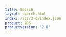 ```yaml
---
title: Search
layout: search.html
index: /zds/2-0/index.json
product: ZDS
productversion: '2.0'
---
```












